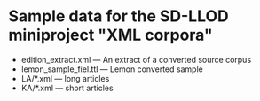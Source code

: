 Sample data for the SD-LLOD miniproject "XML corpora"
=====================================================

* edition_extract.xml — An extract of a converted source corpus
* lemon_sample_fiel.ttl — Lemon converted sample
* LA/*.xml — long articles
* KA/*.xml — short articles